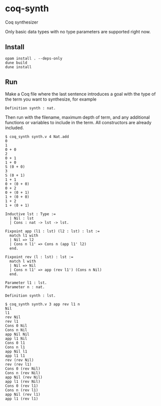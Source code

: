 # coq-synth

Coq synthesizer

Only basic data types with no type parameters are supported right now.

## Install

```shell
opam install . --deps-only
dune build
dune install
```

## Run

Make a Coq file where the last sentence introduces a goal with the type of the term you want to synthesize, for example
```coq
Definition synth : nat.
```
Then run with the filename, maximum depth of term, and any additional functions or variables to include in the term. All constructors are already included.
```shell
$ coq_synth synth.v 4 Nat.add
0
1
0 + 0
2
0 + 1
1 + 0
S (0 + 0)
3
S (0 + 1)
1 + 1
0 + (0 + 0)
0 + 2
0 + (0 + 1)
1 + (0 + 0)
1 + 2
1 + (0 + 1)
```

```coq
Inductive lst : Type :=
  | Nil : lst
  | Cons : nat -> lst -> lst.

Fixpoint app (l1 : lst) (l2 : lst) : lst :=
  match l1 with
  | Nil => l2
  | Cons n l1' => Cons n (app l1' l2)
  end.

Fixpoint rev (l : lst) : lst :=
  match l with
  | Nil => Nil
  | Cons n l1' => app (rev l1') (Cons n Nil)
  end.

Parameter l1 : lst.
Parameter n : nat.

Definition synth : lst.
```
```shell
$ coq_synth synth.v 3 app rev l1 n
Nil
l1
rev Nil
rev l1
Cons 0 Nil
Cons n Nil
app Nil Nil
app l1 Nil
Cons 0 l1
Cons n l1
app Nil l1
app l1 l1
rev (rev Nil)
rev (rev l1)
Cons 0 (rev Nil)
Cons n (rev Nil)
app Nil (rev Nil)
app l1 (rev Nil)
Cons 0 (rev l1)
Cons n (rev l1)
app Nil (rev l1)
app l1 (rev l1)
```
